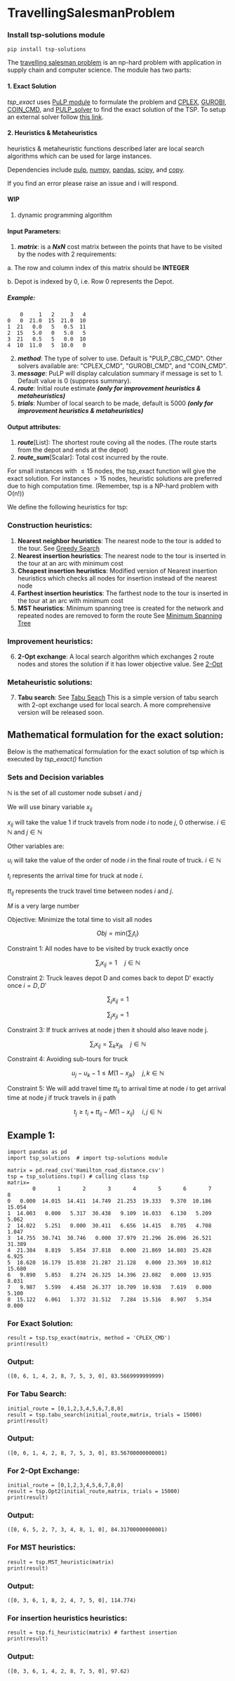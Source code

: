 # TravellingSalesmanProblem

### Install tsp-solutions module
```
pip install tsp-solutions
```
The [travelling salesman problem](https://en.wikipedia.org/wiki/Travelling_salesman_problem) is an np-hard problem with application in supply chain and computer science. The module has two parts:

#### 1. Exact Solution
 _tsp_exact_ uses [PuLP module](https://coin-or.github.io/pulp/) to formulate the problem and [CPLEX](https://www.ibm.com/analytics/cplex-optimizer), [GUROBI](https://www.gurobi.com/solutions/gurobi-optimizer/), [COIN_CMD](https://github.com/coin-or/Cbc), and [PULP_solver](https://github.com/coin-or/pulp) to find the exact solution of the TSP. To setup an external solver follow [this link](https://coin-or.github.io/pulp/guides/how_to_configure_solvers.html). 
 
 #### 2. Heuristics & Metaheuristics
 heuristics & metaheuristic functions described later are local search algorithms which can be used for large instances.

 Dependencies include [pulp](https://github.com/coin-or/pulp), [numpy](https://numpy.org/doc/stable/), [pandas](https://pandas.pydata.org/docs/), [scipy](https://docs.scipy.org/doc/scipy/), and [copy](https://docs.python.org/3/library/copy.html).

  If you find an error please raise an issue and i will respond.

  #### WIP
  1. dynamic programming algorithm

#### Input Parameters:

1. **_matrix_**: is a **_NxN_** cost matrix between the points that have to be visited by the nodes with 2 requirements:

 a. The row and column index of this matrix should be **INTEGER**
 
 b. Depot is indexed by 0, i.e. Row 0 represents the Depot. 

##### Example:
```
    0     1   2     3   4
0   0  21.0  15  21.0  10
1  21   0.0   5   0.5  11
2  15   5.0   0   5.0   5
3  21   0.5   5   0.0  10
4  10  11.0   5  10.0   0
```
2. **_method_**: The type of solver to use. Default is "PULP_CBC_CMD". Other solvers available are: "CPLEX_CMD", "GUROBI_CMD", and "COIN_CMD".
3. **_message_**: PuLP will display calculation summary if message is set to 1. Default value is 0 (suppress summary).
4. **_route_**: Initial route estimate  **_(only for improvement heuristics & metaheuristics)_**
5. **_trials_**: Number of local search to be made, default is 5000  **_(only for improvement heuristics & metaheuristics)_**

#### Output attributes:

1. **_route_**[List]: The shortest route coving all the nodes. (The route starts from the depot and ends at the depot)
2. **_route_sum_**[Scalar]: Total cost incurred by the route. 

For small instances with $\leq15$ nodes, the tsp_exact function will give the exact solution. For instances $> 15$ nodes, heuristic solutions are preferred due to high computation time. (Remember, tsp is a NP-hard problem with O(n!))

We define the following heuristics for tsp:

### Construction heuristics:
1. **Nearest neighbor heuristics**: The nearest node to the tour is added to the tour. See [Greedy Search](https://en.wikipedia.org/wiki/Nearest_neighbour_algorithm)
2. **Nearest insertion heuristics**: The nearest node to the tour is inserted in the tour at an arc with minimum cost
3. **Cheapest insertion heuristics**: Modified version of Nearest insertion heuristics which checks all nodes for insertion instead of the nearest node
4. **Farthest insertion heuristics**:  The farthest node to the tour is inserted in the tour at an arc with minimum cost
5. **MST heuristics**: Minimum spanning tree is created for the network and repeated nodes are removed to form the route See [Minimum Spanning Tree](https://en.wikipedia.org/wiki/Minimum_spanning_tree)

### Improvement heuristics:

6. **2-Opt exchange**: A local search algorithm which exchanges 2 route nodes and stores the solution if it has lower objective value. See [2-Opt](https://en.wikipedia.org/wiki/2-opt) 

### Metaheuristic solutions:

7. **Tabu search**: See [Tabu Seach](https://en.wikipedia.org/wiki/Tabu_search)
This is a simple version of tabu search with 2-opt exchange used for local search. A more comprehensive version will be released soon.

## Mathematical formulation for the exact solution:
Below is the mathematical formulation for the exact solution of tsp which is executed by *tsp_exact()* function

### Sets and Decision variables

$\mathbb{N}$ is the set of all customer node subset $i$ and $j$

We will use  binary variable $x_{ij}$ 

$x_{ij}$ will take the value 1 if truck travels from node $i$ to node $j$, 0 otherwise. $i\in\mathbb{N}$ and $j\in\mathbb{N}$

Other variables are:

$u_{i}$ will take the value of the order of node $i$ in the final route of truck. $i\in\mathbb{N}^{}$

$t_{i}$ represents the arrival time for truck at node $i$. 

$tt_{ij}$ represents the truck travel time between nodes $i$ and $j$. 

$M$ is a very large number

Objective: Minimize the total time to visit all nodes

$$ Obj=min\{\sum_{i}t_{i}\} $$

Constraint 1: All nodes have to be visited by truck exactly once

$$ \sum_{i}x_{ij}=1\quad j\in\mathbb{N}$$ 

Constraint 2: Truck leaves depot D and comes back to depot D' exactly once $i=D,D'$

$$ \sum_{j}x_{ij}=1 $$ 

$$ \sum_{j}x_{ji}=1 $$

Constraint 3: If truck arrives at node j then it should also leave node j.

$$ \sum_{i}x_{ij}=\sum_{k}x_{jk} \quad j\in\mathbb{N}$$

Constraint 4: Avoiding sub-tours for truck

$$ u_{j}-u_{k}-1\leq M(1-x_{jk}) \quad j,k\in\mathbb{N}$$ 

Constraint 5: We will add travel time $tt_{ij}$ to arrival time at node $i$ to get arrival time at node $j$ if truck travels in $ij$ path

$$ t_{j}\geq t_{i}+tt_{ij}-M(1-x_{ij}) \quad i,j\in\mathbb{N}$$


## Example 1:

```
import pandas as pd
import tsp_solutions  # import tsp-solutions module

matrix = pd.read_csv('Hamilton_road_distance.csv')
tsp = tsp_solutions.tsp() # calling class tsp
matrix=
        0       1       2       3       4       5       6       7       8
0   0.000  14.015  14.411  14.749  21.253  19.333   9.370  10.186  15.054
1  14.003   0.000   5.317  30.438   9.109  16.033   6.130   5.209   5.062
2  14.022   5.251   0.000  30.411   6.656  14.415   8.705   4.708   1.047
3  14.755  30.741  30.746   0.000  37.979  21.296  26.096  26.521  31.389
4  21.384   8.819   5.854  37.818   0.000  21.869  14.803  25.428   6.925
5  18.620  16.179  15.038  21.287  21.128   0.000  23.369  10.812  15.680
6   9.890   5.853   8.274  26.325  14.396  23.082   0.000  13.935   8.031
7   9.987   5.599   4.458  26.377  10.709  10.938   7.619   0.000   5.100
8  15.122   6.061   1.372  31.512   7.284  15.516   8.907   5.354   0.000
```

### For Exact Solution:
```
result = tsp.tsp_exact(matrix, method = 'CPLEX_CMD')
print(result)
```

### Output:
```
([0, 6, 1, 4, 2, 8, 7, 5, 3, 0], 83.5669999999999)
```

### For Tabu Search:
```
initial_route = [0,1,2,3,4,5,6,7,8,0]
result = tsp.tabu_search(initial_route,matrix, trials = 15000)
print(result)
```

### Output:
```
([0, 6, 1, 4, 2, 8, 7, 5, 3, 0], 83.56700000000001)
```
### For 2-Opt Exchange:
```
initial_route = [0,1,2,3,4,5,6,7,8,0]
result = tsp.Opt2(initial_route,matrix, trials = 15000)
print(result)
```

### Output:
```
([0, 6, 5, 2, 7, 3, 4, 8, 1, 0], 84.31700000000001)
```
### For MST heuristics:
```
result = tsp.MST_heuristic(matrix)
print(result)
```

### Output:
```
([0, 3, 6, 1, 8, 2, 4, 7, 5, 0], 114.774)
```

### For insertion heuristics heuristics:
```
result = tsp.fi_heuristic(matrix) # farthest insertion
print(result)
```

### Output:
```
([0, 3, 6, 1, 4, 2, 8, 7, 5, 0], 97.62)
```

